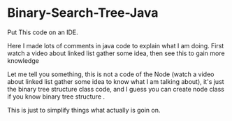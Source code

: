 # Binary-Search-Tree-Java

Put This code on an IDE. 

Here I made lots of comments in java code to explain what I am doing. First watch a video about linked list gather some idea, then see this to gain more knowledge

Let me tell you something, this is not a code of the Node (watch a video about linked list gather some idea to know what I am talking about), it's just the binary tree structure class code, and I guess you can create node class if you know binary tree structure .

This is just to simplify things what actually is goin on.
